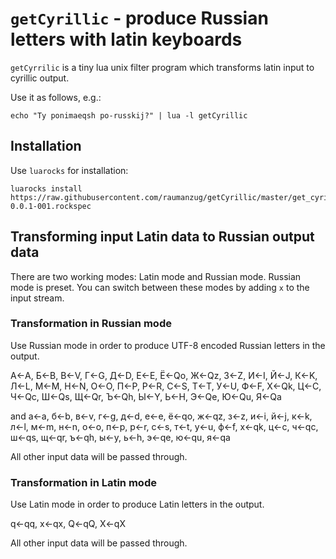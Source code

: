 # `getCyrillic` - produce Russian letters with latin keyboards

`getCyrrilic` is a tiny lua unix filter program which transforms latin input to cyrillic output.

Use it as follows, e.g.:

	echo "Ty ponimaeqsh po-russkij?" | lua -l getCyrillic


## Installation

Use `luarocks` for installation:

	luarocks install https://raw.githubusercontent.com/raumanzug/getCyrillic/master/get_cyrillic-0.0.1-001.rockspec


## Transforming input Latin data to Russian output data

There are two working modes: Latin mode and Russian mode.  Russian mode is preset.  You can switch between these modes by adding `x` to the input stream.


### Transformation in Russian mode

Use Russian mode in order to produce UTF-8 encoded Russian letters in the output.

&#x0410;&larr;A,
&#x0411;&larr;B,
&#x0412;&larr;V,
&#x0413;&larr;G,
&#x0414;&larr;D,
&#x0415;&larr;E,
&#x0401;&larr;Qo,
&#x0416;&larr;Qz,
&#x0417;&larr;Z,
&#x0418;&larr;I,
&#x0419;&larr;J,
&#x041a;&larr;K,
&#x041b;&larr;L,
&#x041c;&larr;M,
&#x041d;&larr;N,
&#x041e;&larr;O,
&#x041f;&larr;P,
&#x0420;&larr;R,
&#x0421;&larr;S,
&#x0422;&larr;T,
&#x0423;&larr;U,
&#x0424;&larr;F,
&#x0425;&larr;Qk,
&#x0426;&larr;C,
&#x0427;&larr;Qc,
&#x0428;&larr;Qs,
&#x0429;&larr;Qr,
&#x042a;&larr;Qh,
&#x042b;&larr;Y,
&#x042c;&larr;H,
&#x042d;&larr;Qe,
&#x042e;&larr;Qu,
&#x042f;&larr;Qa

and
&#x0430;&larr;a,
&#x0431;&larr;b,
&#x0432;&larr;v,
&#x0433;&larr;g,
&#x0434;&larr;d,
&#x0435;&larr;e,
&#x0451;&larr;qo,
&#x0436;&larr;qz,
&#x0437;&larr;z,
&#x0438;&larr;i,
&#x0439;&larr;j,
&#x043a;&larr;k,
&#x043b;&larr;l,
&#x043c;&larr;m,
&#x043d;&larr;n,
&#x043e;&larr;o,
&#x043f;&larr;p,
&#x0440;&larr;r,
&#x0441;&larr;s,
&#x0442;&larr;t,
&#x0443;&larr;u,
&#x0444;&larr;f,
&#x0445;&larr;qk,
&#x0446;&larr;c,
&#x0447;&larr;qc,
&#x0448;&larr;qs,
&#x0449;&larr;qr,
&#x044a;&larr;qh,
&#x044b;&larr;y,
&#x044c;&larr;h,
&#x044d;&larr;qe,
&#x044e;&larr;qu,
&#x044f;&larr;qa

All other input data will be passed through.

### Transformation in Latin mode

Use Latin mode in order to produce Latin letters in the output.

q&larr;qq,
x&larr;qx,
Q&larr;qQ,
X&larr;qX

All other input data will be passed through.
